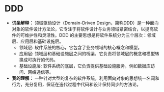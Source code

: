 # DDD
* **词条解释：** 领域驱动设计（Domain-Driven Design，简称DDD）是一种面向对象的软件设计方法论，它专注于将软件设计与业务领域紧密结合，以提高软件的可维护性和灵活性。DDD 的主要思想是将软件系统分为三个层次：领域层、应用层和基础设施层。
  - 领域层: 软件系统的核心，它包含了业务领域的核心概念和模型。
  - 应用层: 领域层和基础设施层之间的桥梁，它负责将领域层的概念和模型转换成可执行的代码。
  - 基础设施层: 软件系统的底层，它负责提供基础设施服务，例如数据库访问、网络通信等。
* **我的理解：** 一种针对大型的复杂的软件系统，利用面向对象的思想统一名词和行为，充分复用，保证在迭代过程中代码和设计保持同步的方法论。
